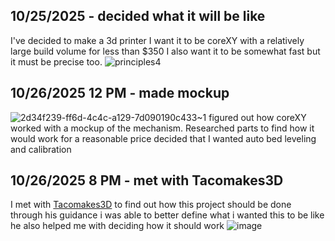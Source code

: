<!--
  ===================    !!READ THIS NOTICE!!   ====================
  DO NOT edit this file manually. Your changes WILL BE OVERWRITTEN!
  This journal is auto generated and updated by Hack Club Blueprint.
  To edit this file, please edit your journal entries on Blueprint.
  ==================================================================
-->

## 10/25/2025 - decided what it will be like  

I've decided to make a 3d printer
I want it to be coreXY with a relatively large build volume
for less than $350
I also want it to be somewhat fast but it must be precise too.
![principles4](https://blueprint.hackclub.com/user-attachments/blobs/proxy/eyJfcmFpbHMiOnsiZGF0YSI6NTYwMCwicHVyIjoiYmxvYl9pZCJ9fQ==--85cacaecae7ff61776823dd7f46f831e8220427f/principles4.png)
  

## 10/26/2025 12 PM - made mockup  

![2d34f239-ff6d-4c4c-a129-7d090190c433~1](https://blueprint.hackclub.com/user-attachments/blobs/proxy/eyJfcmFpbHMiOnsiZGF0YSI6NTczNywicHVyIjoiYmxvYl9pZCJ9fQ==--e66201657b6b1180a474db39e14d4436a9f2268c/2d34f239-ff6d-4c4c-a129-7d090190c433~1.jpg)
figured out how coreXY worked with a mockup of the mechanism.
Researched parts to find how it would work for a reasonable price
decided that I wanted auto bed leveling and calibration


  

## 10/26/2025 8 PM - met with Tacomakes3D  

I met with [Tacomakes3D](https://blueprint.hackclub.com/users/2462) to find out how this project should be done 
through his guidance i was able to better define what i wanted this to be like
he also helped me with deciding how it should work
![image](https://blueprint.hackclub.com/user-attachments/blobs/proxy/eyJfcmFpbHMiOnsiZGF0YSI6NTg2NywicHVyIjoiYmxvYl9pZCJ9fQ==--850b487e513e080eee7d7a24d6c0dd35c65c691b/image.png)

  

